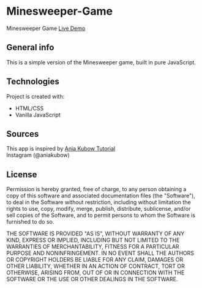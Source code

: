# Minesweeper-Game
Minesweeper Game [Live Demo](https://artur-m-k.github.io/Minesweeper-Game/)
## General info
This is a simple version of the Minesweeper game, built in pure JavaScript.
	
## Technologies
Project is created with:
* HTML/CSS
* Vanilla JavaScript

## Sources
This app is inspired by [Ania Kubow Tutorial](https://www.youtube.com/watch?v=rxdGAKRndz8) \
Instagram (@aniakubow)
	
## License
Permission is hereby granted, free of charge, to any person obtaining a copy of this software and associated documentation files (the "Software"), to deal in the Software without restriction, including without limitation the rights to use, copy, modify, merge, publish, distribute, sublicense, and/or sell copies of the Software, and to permit persons to whom the Software is furnished to do so.

THE SOFTWARE IS PROVIDED "AS IS", WITHOUT WARRANTY OF ANY KIND, EXPRESS OR IMPLIED, INCLUDING BUT NOT LIMITED TO THE WARRANTIES OF MERCHANTABILITY, FITNESS FOR A PARTICULAR PURPOSE AND NONINFRINGEMENT. IN NO EVENT SHALL THE AUTHORS OR COPYRIGHT HOLDERS BE LIABLE FOR ANY CLAIM, DAMAGES OR OTHER LIABILITY, WHETHER IN AN ACTION OF CONTRACT, TORT OR OTHERWISE, ARISING FROM, OUT OF OR IN CONNECTION WITH THE SOFTWARE OR THE USE OR OTHER DEALINGS IN THE SOFTWARE.

